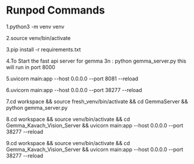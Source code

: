 # Runpod Commands

1.python3 -m venv venv

2.source venv/bin/activate

3.pip install -r requirements.txt

4.To Start the fast api server for gemma 3n : python gemma_server.py this will run in port 8000

5.uvicorn main:app --host 0.0.0.0 --port 8081 --reload

6.uvicorn main:app --host 0.0.0.0 --port 38277 --reload

7.cd workspace && source fresh_venv/bin/activate && cd GemmaServer && python gemma_server.py

8.cd workspace && source venv/bin/activate && cd Gemma_Kavach_Vision_Server && uvicorn main:app --host 0.0.0.0 --port 38277 --reload

9.cd workspace && source venv/bin/activate && cd Gemma_Kavach_Vision_Server && uvicorn main:app --host 0.0.0.0 --port 38277 --reload